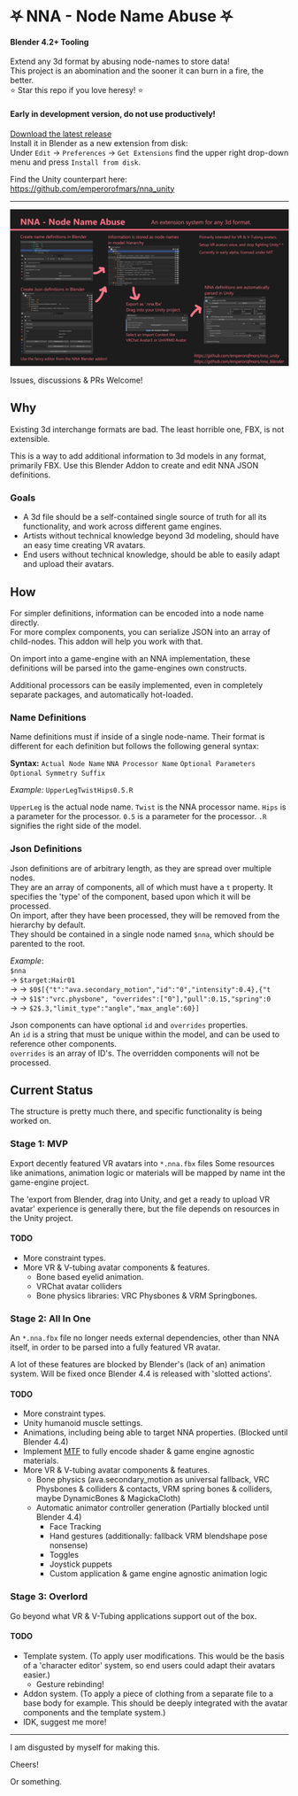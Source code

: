 
# ⛧ NNA - Node Name Abuse ⛧
#### Blender 4.2+ Tooling
Extend any 3d format by abusing node-names to store data!\
This project is an abomination and the sooner it can burn in a fire, the better.\
⭐ Star this repo if you love heresy! ⭐

#### Early in development version, do not use productively!
[Download the latest release](https://github.com/emperorofmars/nna_blender/releases/download/v0.0.1/nna_blender-0.0.1.zip)\
Install it in Blender as a new extension from disk:\
Under `Edit` → `Preferences` → `Get Extensions` find the upper right drop-down menu and press `Install from disk`.

Find the Unity counterpart here: <https://github.com/emperorofmars/nna_unity>

---
![](./Docs/img/nna_cover_image.png)

Issues, discussions & PRs Welcome!

## Why
Existing 3d interchange formats are bad. The least horrible one, FBX, is not extensible.

This is a way to add additional information to 3d models in any format, primarily FBX.
Use this Blender Addon to create and edit NNA JSON definitions.

### Goals
* A 3d file should be a self-contained single source of truth for all its functionality, and work across different game engines.
* Artists without technical knowledge beyond 3d modeling, should have an easy time creating VR avatars.
* End users without technical knowledge, should be able to easily adapt and upload their avatars.

## How
For simpler definitions, information can be encoded into a node name directly.\
For more complex components, you can serialize JSON into an array of child-nodes. This addon will help you work with that.

On import into a game-engine with an NNA implementation, these definitions will be parsed into the game-engines own constructs.

Additional processors can be easily implemented, even in completely separate packages, and automatically hot-loaded.

### Name Definitions
Name definitions must if inside of a single node-name.
Their format is different for each definition but follows the following general syntax:

**Syntax:** `Actual Node Name` `NNA Processor Name` `Optional Parameters` `Optional Symmetry Suffix`

*Example:* `UpperLegTwistHips0.5.R`

`UpperLeg` is the actual node name.
`Twist` is the NNA processor name.
`Hips` is a parameter for the processor.
`0.5` is a parameter for the processor.
`.R` signifies the right side of the model.

### Json Definitions
Json definitions are of arbitrary length, as they are spread over multiple nodes.\
They are an array of components, all of which must have a `t` property. It specifies the 'type' of the component, based upon which it will be processed.\
On import, after they have been processed, they will be removed from the hierarchy by default.\
They should be contained in a single node named `$nna`, which should be parented to the root.

*Example*:\
`$nna`\
→ `$target:Hair01`\
→ → `$0$[{"t":"ava.secondary_motion","id":"0","intensity":0.4},{"t`\
→ → `$1$":"vrc.physbone", "overrides":["0"],"pull":0.15,"spring":0`\
→ → `$2$.3,"limit_type":"angle","max_angle":60}]`

Json components can have optional `id` and `overrides` properties.\
An `id` is a string that must be unique within the model, and can be used to reference other components.\
`overrides` is an array of ID's. The overridden components will not be processed.

## Current Status
The structure is pretty much there, and specific functionality is being worked on.

### Stage 1: MVP
Export decently featured VR avatars into `*.nna.fbx` files Some resources like animations, animation logic or materials will be mapped by name int the game-engine project.

The 'export from Blender, drag into Unity, and get a ready to upload VR avatar' experience is generally there, but the file depends on resources in the Unity project.

#### TODO
* More constraint types.
* More VR & V-tubing avatar components & features.
	* Bone based eyelid animation.
	* VRChat avatar colliders
	* Bone physics libraries: VRC Physbones & VRM Springbones.

### Stage 2: All In One
An `*.nna.fbx` file no longer needs external dependencies, other than NNA itself, in order to be parsed into a fully featured VR avatar.

A lot of these features are blocked by Blender's (lack of an) animation system. Will be fixed once Blender 4.4 is released with 'slotted actions'.

#### TODO
* More constraint types.
* Unity humanoid muscle settings.
* Animations, including being able to target NNA properties. (Blocked until Blender 4.4)
* Implement [MTF](https://github.com/emperorofmars/stf-unity/tree/master/MTF) to fully encode shader & game engine agnostic materials.
* More VR & V-tubing avatar components & features.
	* Bone physics (ava.secondary_motion as universal fallback, VRC Physbones & colliders & contacts, VRM spring bones & colliders, maybe DynamicBones & MagickaCloth)
	* Automatic animator controller generation (Partially blocked until Blender 4.4)
		* Face Tracking
		* Hand gestures (additionally: fallback VRM blendshape pose nonsense)
		* Toggles
		* Joystick puppets
		* Custom application & game engine agnostic animation logic

### Stage 3: Overlord
Go beyond what VR & V-Tubing applications support out of the box.

#### TODO
* Template system. (To apply user modifications. This would be the basis of a 'character editor' system, so end users could adapt their avatars easier.)
	* Gesture rebinding!
* Addon system. (To apply a piece of clothing from a separate file to a base body for example. This should be deeply integrated with the avatar components and the template system.)
* IDK, suggest me more!

---

I am disgusted by myself for making this.

Cheers!

Or something.